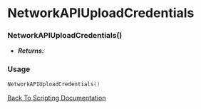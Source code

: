 # NetworkAPIUploadCredentials

### NetworkAPIUploadCredentials()
- ***Returns:*** 

### Usage

```Lua
NetworkAPIUploadCredentials()
```


[Back To Scripting Documentation](../README.md)
